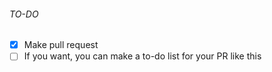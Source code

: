 

###### TO-DO
- [x] Make pull request
- [ ] If you want, you can make a to-do list for your PR like this

<!-- Don't forget to add labels and explain them as you see fit -->